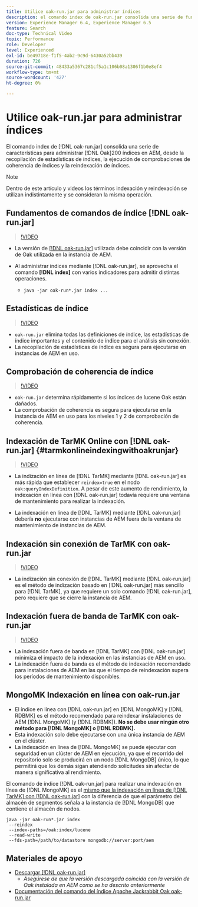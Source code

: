 ```yaml
---
title: Utilice oak-run.jar para administrar índices
description: el comando index de oak-run.jar consolida una serie de funciones para administrar los índices Oak en AEM, desde recopilar estadísticas de índices, ejecutar comprobaciones de coherencia de índices y reindexar los propios índices.
version: Experience Manager 6.4, Experience Manager 6.5
feature: Search
doc-type: Technical Video
topic: Performance
role: Developer
level: Experienced
exl-id: be49718e-f1f5-4ab2-9c9d-6430a52bb439
duration: 726
source-git-commit: 48433a5367c281cf5a1c106b08a1306f1b0e8ef4
workflow-type: tm+mt
source-wordcount: '427'
ht-degree: 0%

---
```


# Utilice oak-run.jar para administrar índices

El comando index de [!DNL oak-run.jar] consolida una serie de características para administrar [!DNL Oak]200 índices en AEM, desde la recopilación de estadísticas de índices, la ejecución de comprobaciones de coherencia de índices y la reindexación de índices.

>[!NOTE]
>
>Dentro de este artículo y videos los términos indexación y reindexación se utilizan indistintamente y se consideran la misma operación.

## Fundamentos de comandos de índice [!DNL oak-run.jar]

>[!VIDEO](https://video.tv.adobe.com/v/40115?quality=12&learn=on&captions=spa)

* La versión de [[!DNL oak-run.jar]](https://repository.apache.org/service/local/artifact/maven/redirect?r=releases&g=org.apache.jackrabbit&a=oak-run&v=1.8.0) utilizada debe coincidir con la versión de Oak utilizada en la instancia de AEM.
* Al administrar índices mediante [!DNL oak-run.jar], se aprovecha el comando **[!DNL index]** con varios indicadores para admitir distintas operaciones.

   * `java -jar oak-run*.jar index ...`

## Estadísticas de índice

>[!VIDEO](https://video.tv.adobe.com/v/39297?quality=12&learn=on&captions=spa)

* `oak-run.jar` elimina todas las definiciones de índice, las estadísticas de índice importantes y el contenido de índice para el análisis sin conexión.
* La recopilación de estadísticas de índice es segura para ejecutarse en instancias de AEM en uso.

## Comprobación de coherencia de índice

>[!VIDEO](https://video.tv.adobe.com/v/36780?quality=12&learn=on&captions=spa)

* `oak-run.jar` determina rápidamente si los índices de lucene Oak están dañados.
* La comprobación de coherencia es segura para ejecutarse en la instancia de AEM en uso para los niveles 1 y 2 de comprobación de coherencia.

## Indexación de TarMK Online con [!DNL oak-run.jar] {#tarmkonlineindexingwithoakrunjar}

>[!VIDEO](https://video.tv.adobe.com/v/36782?quality=12&learn=on&captions=spa)

* La indización en línea de [!DNL TarMK] mediante [!DNL oak-run.jar] es más rápida que establecer `reindex=true` en el nodo `oak:queryIndexDefinition`. A pesar de este aumento de rendimiento, la indexación en línea con [!DNL oak-run.jar] todavía requiere una ventana de mantenimiento para realizar la indexación.

* La indexación en línea de [!DNL TarMK] mediante [!DNL oak-run.jar] debería **no** ejecutarse con instancias de AEM fuera de la ventana de mantenimiento de instancias de AEM.

## Indexación sin conexión de TarMK con oak-run.jar

>[!VIDEO](https://video.tv.adobe.com/v/36781?quality=12&learn=on&captions=spa)

* La indización sin conexión de [!DNL TarMK] mediante [!DNL oak-run.jar] es el método de indización basado en [!DNL oak-run.jar] más sencillo para [!DNL TarMK], ya que requiere un solo comando [!DNL oak-run.jar], pero requiere que se cierre la instancia de AEM.

## Indexación fuera de banda de TarMK con oak-run.jar

>[!VIDEO](https://video.tv.adobe.com/v/340809?quality=12&learn=on&captions=spa)

* La indexación fuera de banda en [!DNL TarMK] con [!DNL oak-run.jar] minimiza el impacto de la indexación en las instancias de AEM en uso.
* La indexación fuera de banda es el método de indexación recomendado para instalaciones de AEM en las que el tiempo de reindexación supera los períodos de mantenimiento disponibles.

## MongoMK Indexación en línea con oak-run.jar

* El índice en línea con [!DNL oak-run.jar] en [!DNL MongoMK] y [!DNL RDBMK] es el método recomendado para reindexar instalaciones de AEM [!DNL MongoMK] (y [!DNL RDBMK]). **No se debe usar ningún otro método para [!DNL MongoMK] o [!DNL RDBMK].**
* Esta indexación solo debe ejecutarse con una única instancia de AEM en el clúster.
* La indexación en línea de [!DNL MongoMK] se puede ejecutar con seguridad en un clúster de AEM en ejecución, ya que el recorrido del repositorio solo se producirá en un nodo [!DNL MongoDB] único, lo que permitirá que los demás sigan atendiendo solicitudes sin afectar de manera significativa al rendimiento.

El comando de índice [!DNL oak-run.jar] para realizar una indexación en línea de [!DNL MongoMK] es el [mismo que la indexación en línea de  [!DNL TarMK] con [!DNL oak-run.jar]](#tarmkonlineindexingwithoakrunjar) con la diferencia de que el parámetro del almacén de segmentos señala a la instancia de [!DNL MongoDB] que contiene el almacén de nodos.

```
java -jar oak-run*.jar index
 --reindex
 --index-paths=/oak:index/lucene
 --read-write
 --fds-path=/path/to/datastore mongodb://server:port/aem
```

## Materiales de apoyo

* [Descargar [!DNL oak-run.jar]](https://repository.apache.org/#nexus-search;gav~org.apache.jackrabbit~oak-run~~~~kw,versionexpand)
   * *Asegúrese de que la versión descargada coincida con la versión de Oak instalada en AEM como se ha descrito anteriormente*
* [Documentación del comando del índice Apache Jackrabbit Oak oak-run.jar](https://jackrabbit.apache.org/oak/docs/query/oak-run-indexing.html)
